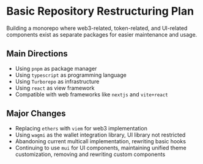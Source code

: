# Basic Repository Restructuring Plan

Building a monorepo where web3-related, token-related, and UI-related components exist as separate packages for easier maintenance and usage.

## Main Directions

- Using `pnpm` as package manager
- Using `typescript` as programming language
- Using `Turborepo` as infrastructure
- Using `react` as view framework
- Compatible with web frameworks like `nextjs` and `vite+react`

## Major Changes

- Replacing `ethers` with `viem` for web3 implementation
- Using `wagmi` as the wallet integration library, UI library not restricted
- Abandoning current multicall implementation, rewriting basic hooks
- Continuing to use `mui` for UI components, maintaining unified theme customization, removing and rewriting custom components
